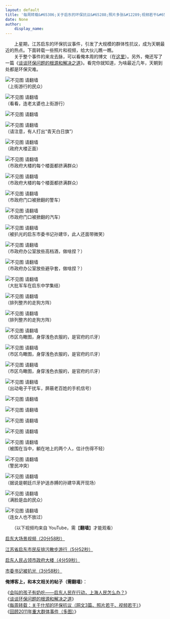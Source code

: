 ```yaml
---
layout: default
title: '每周转载&#65306;关于启东的环保抗议&#65288;照片多张&#12289;视频若干&#65289;'
date: None
author:
    display_name: 
---
```


　　上星期，江苏启东的环保抗议事件，引发了大规模的群体性抗议，成为天朝最近的热点。下面转载一些照片和视频，给大伙儿瞧一瞧。  
　　关于整个事件的来龙去脉，可以看俺本周的博文（在[这里](https://program-think.blogspot.com/2012/07/qidong-and-shanghai.html)）。另外，俺还写了一篇《[谈谈环保问题的根源和解决之道](https://program-think.blogspot.com/2012/08/environment-pollution-in-china.html)》。看完你就知道，为啥最近几年，天朝到处都是环保灾难。  
  
  

![不见图 请翻墙](https://lh3.googleusercontent.com/ubCHtf_SmSGn9VFLcbr6prCVAlDzeYePRBGW7UoGLQS7hicd9juh_Z9DJ17SauVLcfmCHYunW3RO8JEuuZKgECuCHRgCnTEZfH_0hEowiN3C29NnNw)  
（上街游行的民众）

  

![不见图 请翻墙](https://lh4.googleusercontent.com/KA9EIuUsmw86NU6xsvYA1DAbN46vcnDW0bzCu_kKU6IY-tK9yg5CvwwrSRfH-WVL6y9ONtCsnSrRxvBmEWzwE2hOlNs7OjDjxkiMza4BsSHxG_4j4w)  
（看看，连老太婆也上街游行）

  

![不见图 请翻墙](https://lh4.googleusercontent.com/mkYnb-V29jrlpJsYVJJoPNYFsxAkxahtz34-qr4axeWfsvxB422SQEHFXruwnIxoz5647iq4vfokQE1efXy8-qONbGu17d5jnR5FcA-VhmMLYXwwug)

  

![不见图 请翻墙](https://lh4.googleusercontent.com/e9gzujgULiFKrfi_Pul4LfdnjPXr6KzblgzCRzxRClmV25jvy_-lZtmohu-UVqEnjaQJCtZ6aFGc3CacyI_1lErjABva0QzBMbMPQ7peFcwEHdl7Ug)  
（请注意，有人打出“青天白日旗”）

  
  

![不见图 请翻墙](https://lh3.googleusercontent.com/05vv3Bihnhf6RP09zbKXBFb6MEgffffZ3-QvEMJ6LDVFRel_i1X1QTq_sW8E2UzIOJ4Q7p1ncu6FfOvosHVfLVKb93abLRW86AywiK5iZyZZ5odW_g)  
（政府大楼正面）

  

![不见图 请翻墙](https://lh3.googleusercontent.com/8RgR0dG2XR-1Fmj7bOFaJvFV4na37TbtJCqKj-mJw85ZBng_kPJEEy_TvIvdEXguS37O9T6SFMNT4BLjTVixkNcmFRL3_VpGiX9O6qEifYiCUoZssg)  
（市政府大楼的每个楼面都挤满群众）

  

![不见图 请翻墙](https://lh5.googleusercontent.com/_bcrhsVa8fMRiqCh9LEvFPfMioE6sdk84kMadHksuqJedjYsFCMHYBQVm1S7TU8Tmedcagpagb2HRFJTdUNalgf_nVj--8CcbIQYFidmCPVJvqLxTg)  
（市政府大楼的每个楼面都挤满群众）

  

![不见图 请翻墙](https://lh4.googleusercontent.com/kXVHDw2OC0F2mh8u1otua1yWlNHjFD8-a0rKSkDPBpGgyzGAcJFRjMvJF7bkPJ5CYpNwypb1dUjoeAwtWgDh-P1HwjcPgmrVVRHPAw-ylqnh315osUo)  
（市政府门口被掀翻的警车）

  

![不见图 请翻墙](https://lh5.googleusercontent.com/SSRn6JpzPswBOQY_0XmC3uYwNY6HvR7gNm6ZJFS3rI64BSiocV5UkpDjNRPfIhCwWz-xNmTTCj0UjjVQiRfoR122pQa0Rq2YW1OEl_zy0AH9PKUZKg)  
（市政府门口被掀翻的汽车）

  

![不见图 请翻墙](https://lh4.googleusercontent.com/_ITAw0_3-X6SbdMb0GMcVa7C8tblf2LGkG_I27pf6yaa39bFZaCVFrMNI6nBpV-RJ1YHTjIJeHO7KG8xF-D1UhaF0tt4acl1E1U_aFlJ1juD3KTKLcA)  
（被扒光的启东市委书记孙建华，此人还面带微笑）

  

![不见图 请翻墙](https://lh3.googleusercontent.com/NITbvsYtola_vTMF7XQKzYnOnQ7FlDqT020SWHlZZgM0HG60BjpFZ3zKjVH7I1QSj2T7-Qup7jfUcv5XxJYOlaL3a7tBiXSoSXLnxlTNJr2PTH82xA)  
（市政府办公室放些高档酒，做啥捏？）

  

![不见图 请翻墙](https://lh5.googleusercontent.com/E1pnxUQ8IopRfVI4CpDHlSxUEgtKcCUIF_8TAd7DrDZJVk6BfUGoL9e2Kl0RHnc7RrBXdfNn9iYZcalbZzxGmrt0RZpKRP35t-7DmpDbKggx7P9OGQ)  
（市政府办公室放些避孕套，做啥捏？）

  
  

![不见图 请翻墙](https://lh6.googleusercontent.com/PBJ4btEwTZOKtgDHhBoPYuOyQ_jMXUFL-yUDrsnosDK-f3vVZHYmA-u0izLn2oRYoM1N5pHPYdIqbbUxV6w9g55kUW49le_aCyXybswHz8sUSPit8Pg)  
（大批军车在启东中学集结）

  

![不见图 请翻墙](https://lh5.googleusercontent.com/qyGEO6eTNkybkWqTe7UASUfyF7Jk27yfal0iRGNW78HZd3hK8MJL3np0qwYBkO8REu9eYhOj94-QDLrHwGHhjay4uZr4Oiytmj4K6onlpkHjgr5AEZg)  
（排列整齐的走狗方阵）

  

![不见图 请翻墙](https://lh3.googleusercontent.com/ujT_zOlJvy-tijvHaA2LizvRhZYgi_X4TFt71pjbGAV1e1iCCrj2xWvVDjaRG73aBWgq62JdAx0zmfQf-P3wz42kTd8h0dcgX403GhGiKYD776dGZQ)  
（排列整齐的走狗方阵）

  

![不见图 请翻墙](https://lh5.googleusercontent.com/JiLQON3WPU8xj6AvWlw5AyxyxS9VXOzZhCvaC80Sc9o6YI3DG43xibSwBHkmkjFG__M67sjHcagjyDrGyhcb-V6SaYLETP3MC7OVqXeAXbEkpIOJlQ)  
（市区鸟瞰图，身穿浅色衣服的，是官府的爪牙）

  

![不见图 请翻墙](https://lh3.googleusercontent.com/xa00gVQ-O-3td6c1dWvPr20X1bfZwLeU7MmeKBa0PsTaEhQLmz__ZwU1TFGYCa_Ct2FzrokNchrJOcYNiPuzNhIB9MeYrRym_z_l4Qifayw6RPOXfJ4)  
（市区鸟瞰图，身穿浅色衣服的，是官府的爪牙）

  

![不见图 请翻墙](https://lh4.googleusercontent.com/Ah-Plv25xUTElb2WGajhioPyQGGIGCbhEXOkVoim62_DZemu0ZAIMlO9VfAKZ-HR_K36MuXaPlfJeEtbUdEKNp_ckr12g93G_17hOOReAWkGYHNKcg)  
（市区鸟瞰图，身穿浅色衣服的，是官府的爪牙）

  

![不见图 请翻墙](https://lh5.googleusercontent.com/dmCEXRWER9RUWFI9NZIrr-IfGi0tDQRcNZh2WwQAu7cjPZHA4-Lbw0KQw5Te54s3-DDdaJCw9Gtlc4bJh8TcPb4oSmDdYrIcqEPf0rJWt5Ira12tTMo)  
（出动电子干扰车，屏蔽老百姓的手机信号）

  
  

![不见图 请翻墙](https://lh5.googleusercontent.com/eUNZ3LVTu4rADAhv8ssELx8KzBcBXZ-tQpLDvNgMM3XZBUHTeAUgzk1KAFjQnYmfjry_mz0GCHXbKrxF7Y9OeEKlPiUc8Vd8lvFUm1OCDK5Al9ea7g)

  

![不见图 请翻墙](https://lh6.googleusercontent.com/tv1wCcLM2A_38L5JpkJ1FfbWlvHTYcNkmS0Nahf4GZBch71ARUwyI86AeQVdpTXP4QWdRFYC97TSl1879pVjAUI3Gldc-P-Y9v_mFZt2Q0ZixhYbMg)

  

![不见图 请翻墙](https://lh3.googleusercontent.com/j0xs7xdzGLO_FpiAKHSW9hb0b0M0INe2dC6ZPFMJYc7n4Wm091LWDlh85s3CRfHAnNH9l5fCetPjs6wBrOmiAhkGZCx8xpOcohw-ST7MIy60K5xndQ)

  

![不见图 请翻墙](https://lh5.googleusercontent.com/OcyD5mjvy9OyJEeXwleUytKWyVOdAnesEJLgoani5n5nsN-TTEK9Xqf9FTiYpGWyF_io-brcfnd5f928n9qFJzYIVJqQRCxTWJl4bYjKqAYJKmy6zQ)

  

![不见图 请翻墙](https://lh3.googleusercontent.com/UfgWmQGyoZVQjX7p_cal_zPJkdSjcLDTO4Ha1iI_9Eu4kez2FItdZgn0VRPWP0J3J0K04vjeXl6iBNtDHzUQG04slMzudyTIJTgwXjJIqrcAnNWc8Q)  
（被围在当中，躺在地上的两个人，估计伤得不轻）

  

![不见图 请翻墙](https://lh6.googleusercontent.com/YJKAszI4pdONm1b2383noQyiUx9H-aUa4Cba7G52Hh2A4G7r0lTzqW_TuuGN-CCy4Pa5Td7F1bKmeciUUVzxKJAUNvAaXFiwJGTdJ7YngbbWm6JCmQ)  
（警民冲突）

  

![不见图 请翻墙](https://lh6.googleusercontent.com/6AmL-6qpL1dKjrYQmp-hkNMnwurRGL-jvNeFPzQ7WqkSADWtT2zIRv-_XC_xrs7Ln3cznp-4NnKiTOFfQh56Id-3kZ8qhBmeA5h2coWmBN_WzPnhGA)  
（据说是朝廷爪牙护送赤膊的孙建华离开现场）

  
  

![不见图 请翻墙](https://lh6.googleusercontent.com/FzvBz_m1f93li0vSBUyF8Jbeu0pAT3otxxvs25GFow9h06QXq7sXNF6Jkdb-hb994Vw4uH1KzNDhpdP3AdaxS830c7hoDTShsXtZTgCtk6QXLHX_qA)  
（满脸是血的民众）

  

![不见图 请翻墙](https://lh3.googleusercontent.com/M5QEaOn9iRLlUpBIknCJw-UvfgxU2Gin_XTDiL0gCsWkQrLjLhuYUFvGiPMyh3NRn0qeD5RulC9HPhDKrcX-fsR6l5d5Qs4mKTUXJmi9XaDMiLBRHw)  
（连女人也不放过）

  
　　（以下视频均来自 YouTube，需【**翻墙**】才能观看）

[启东大场景视频（20分58秒）](https://www.youtube.com/watch?v=A1qpgHCmDF8)

[江苏省启东市民反排污散步游行（5分52秒）](https://www.youtube.com/watch?v=HmnZoeCGM9Y)

[启东人民占领市政府大楼（4分59秒）](https://www.youtube.com/watch?v=Kb4bfEO9KpQ)

[市委书记被扒光（3分58秒）](https://www.youtube.com/watch?v=zylJOodYTxY)

**俺博客上，和本文相关的帖子（需翻墙）**：

  
《[会叫的孩子有奶吃——启东人民在行动，上海人民怎么办？](https://program-think.blogspot.com/2012/07/qidong-and-shanghai.html)》  
《[谈谈环保问题的根源和解决之道](https://program-think.blogspot.com/2012/08/environment-pollution-in-china.html)》  
《[每周转载：关于什邡的环保抗议（网文3篇、照片若干、视频若干）](https://program-think.blogspot.com/2012/07/weekly-share-11.html)》  
《[回顾2011年重大群体事件（多图）](https://program-think.blogspot.com/2012/01/2011-mass-incidents.html)》

